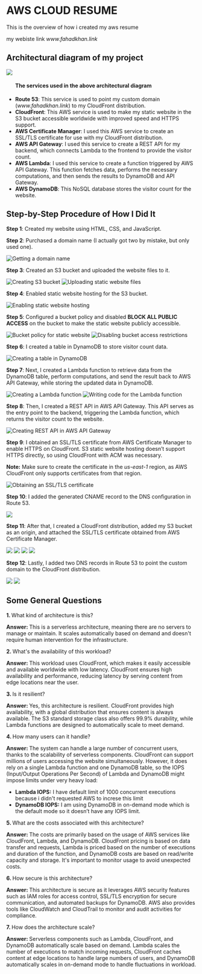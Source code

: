 <h1>AWS CLOUD RESUME</h1>
<p>This is the overview of how i created my aws resume</p>
<p>my webiste link <em>www.fahadkhan.link</em></p>

<h2>Architectural diagram of my project</h2>
<img src="My-resume-code\my-resume-website-documentation\architectural diagram\diagram.png">
<ul><h4>The services used in the above architectural diagram</h4>
    <li><strong>Route 53</strong>: This service is used to point my custom domain (<em>www.fahadkhan.link</em>) to my CloudFront distribution.</li>
    <li><strong>CloudFront</strong>: This AWS service is used to make my static website in the S3 bucket accessible worldwide with improved speed and HTTPS support.</li>
    <li><strong>AWS Certificate Manager</strong>: I used this AWS service to create an SSL/TLS certificate for use with my CloudFront distribution.</li>
    <li><strong>AWS API Gateway</strong>: I used this service to create a REST API for my backend, which connects Lambda to the frontend to provide the visitor count.</li>
    <li><strong>AWS Lambda</strong>: I used this service to create a function triggered by AWS API Gateway. This function fetches data, performs the necessary computations, and then sends the results to DynamoDB and API Gateway.</li>
    <li><strong>AWS DynamoDB</strong>: This NoSQL database stores the visitor count for the website.</li>
</ul>

<h2>Step-by-Step Procedure of How I Did It</h2>
<p><strong>Step 1</strong>: Created my website using HTML, CSS, and JavaScript.</p>

<p><strong>Step 2</strong>: Purchased a domain name (I actually got two by mistake, but only used one).</p>
<img src="My-resume-code/my-resume-website-documentation/route53/get-yourself-some-domain-name.jpg" alt="Getting a domain name">

<p><strong>Step 3</strong>: Created an S3 bucket and uploaded the website files to it.</p>
<img src="My-resume-code/my-resume-website-documentation/s3/create-bucket-1.jpg" alt="Creating S3 bucket">
<img src="My-resume-code/my-resume-website-documentation/s3/upload-static-website.jpg" alt="Uploading static website files">

<p><strong>Step 4</strong>: Enabled static website hosting for the S3 bucket.</p>
<img src="My-resume-code/my-resume-website-documentation/s3/enable-static-websit-hosting.jpg" alt="Enabling static website hosting">

<p><strong>Step 5</strong>: Configured a bucket policy and disabled <strong>BLOCK ALL PUBLIC ACCESS</strong> on the bucket to make the static website publicly accessible.</p>
<img src="My-resume-code/my-resume-website-documentation/s3/bucket-policy-for-static-website.jpg" alt="Bucket policy for static website">
<img src="My-resume-code/my-resume-website-documentation/s3/bucket-access-off-1.jpg" alt="Disabling bucket access restrictions">

<p><strong>Step 6</strong>: I created a table in DynamoDB to store visitor count data.</p>
<img src="My-resume-code/my-resume-website-documentation/dynamo DB/create-dynamo-db-table.jpg" alt="Creating a table in DynamoDB">

<p><strong>Step 7</strong>: Next, I created a Lambda function to retrieve data from the DynamoDB table, perform computations, and send the result back to AWS API Gateway, while storing the updated data in DynamoDB.</p>
<img src="My-resume-code/my-resume-website-documentation/lambda/create-lambda.jpg" alt="Creating a Lambda function">
<img src="My-resume-code\my-resume-website-documentation\lambda\write lambda function.jpg" alt="Writing code for the Lambda function">

<p><strong>Step 8</strong>: Then, I created a REST API in AWS API Gateway. This API serves as the entry point to the backend, triggering the Lambda function, which returns the visitor count to the website.</p>
<img src="My-resume-code/my-resume-website-documentation/api gateway/create-REST-api-which-triggers-lambda.jpg" alt="Creating REST API in AWS API Gateway">

<p><strong>Step 9</strong>: I obtained an SSL/TLS certificate from AWS Certificate Manager to enable HTTPS on CloudFront. S3 static website hosting doesn’t support HTTPS directly, so using CloudFront with ACM was necessary.</p>
<p><strong>Note:</strong> Make sure to create the certificate in the <em>us-east-1</em> region, as AWS CloudFront only supports certificates from that region.</p>
<img src="My-resume-code/my-resume-website-documentation/aws certificate manager/create-a-public-ssl-tsl-certificate-to-use-with-cloudfront-1.jpg" alt="Obtaining an SSL/TLS certificate">

<p><strong>Step 10</strong>: I added the generated CNAME record to the DNS configuration in Route 53.</p>
<img src="My-resume-code/my-resume-website-documentation/aws certificate manager/add-both-records.jpg">


<p><strong>Step 11</strong>: After that, I created a CloudFront distribution, added my S3 bucket as an origin, and attached the SSL/TLS certificate obtained from AWS Certificate Manager.</p>
<img src="My-resume-code\my-resume-website-documentation\cloud front\create-cloudfront-distribution-1-choose-bucket-endpoint.jpg">
<img src="My-resume-code\my-resume-website-documentation\cloud front\create-cloudfront-distribution-2-change-viewer-protocol-to-http-to-https-.jpg">
<img src="My-resume-code\my-resume-website-documentation\cloud front\create-cloudfront-distribution-3-choose-aws-certificate-manager-created-certificate.jpg">
<img src="My-resume-code\my-resume-website-documentation\cloud front\create-cloudfront-distribution-4-choose-index html as default root obj.jpg">

<p><strong>Step 12</strong>: Lastly, I added two DNS records in Route 53 to point the custom domain to the CloudFront distribution.</p>
<img src="My-resume-code\my-resume-website-documentation\route53\add-route-to-your-cloud-formation-for-root-domain.jpg">
<img src="My-resume-code\my-resume-website-documentation\route53\add-route-to-your-cloud-formation-for-subdomain.jpg">

<h2>Some General Questions</h2>

<p><strong>1. </strong>What kind of architecture is this?</p>
<p><strong>Answer: </strong>This is a serverless architecture, meaning there are no servers to manage or maintain. It scales automatically based on demand and doesn't require human intervention for the infrastructure.</p>

<p><strong>2. </strong>What's the availability of this workload?</p>
<p><strong>Answer: </strong>This workload uses CloudFront, which makes it easily accessible and available worldwide with low latency. CloudFront ensures high availability and performance, reducing latency by serving content from edge locations near the user.</p>

<p><strong>3. </strong>Is it resilient?</p>
<p><strong>Answer: </strong>Yes, this architecture is resilient. CloudFront provides high availability, with a global distribution that ensures content is always available. The S3 standard storage class also offers 99.9% durability, while Lambda functions are designed to automatically scale to meet demand.</p>

<p><strong>4. </strong>How many users can it handle?</p>
<p><strong>Answer: </strong>The system can handle a large number of concurrent users, thanks to the scalability of serverless components. CloudFront can support millions of users accessing the website simultaneously. However, it does rely on a single Lambda function and one DynamoDB table, so the IOPS (Input/Output Operations Per Second) of Lambda and DynamoDB might impose limits under very heavy load:</p>
<ul>
  <li><strong>Lambda IOPS:</strong> I have default limit of 1000 concurrent executions because i didn't requested AWS to increse this limit
  <li><strong>DynamoDB IOPS:</strong> I am using DynamoDB in on-demand mode which is the default mode so it doesn’t have any IOPS limit.
</ul>

<p><strong>5. </strong>What are the costs associated with this architecture?</p>
<p><strong>Answer: </strong>The costs are primarily based on the usage of AWS services like CloudFront, Lambda, and DynamoDB. CloudFront pricing is based on data transfer and requests, Lambda is priced based on the number of executions and duration of the function, and DynamoDB costs are based on read/write capacity and storage. It's important to monitor usage to avoid unexpected costs.</p>

<p><strong>6. </strong>How secure is this architecture?</p>
<p><strong>Answer: </strong>This architecture is secure as it leverages AWS security features such as IAM roles for access control, SSL/TLS encryption for secure communication, and automated backups for DynamoDB. AWS also provides tools like CloudWatch and CloudTrail to monitor and audit activities for compliance.</p>

<p><strong>7. </strong>How does the architecture scale?</p>
<p><strong>Answer: </strong>Serverless components such as Lambda, CloudFront, and DynamoDB automatically scale based on demand. Lambda scales the number of executions to match incoming requests, CloudFront caches content at edge locations to handle large numbers of users, and DynamoDB automatically scales in on-demand mode to handle fluctuations in workload.</p>

